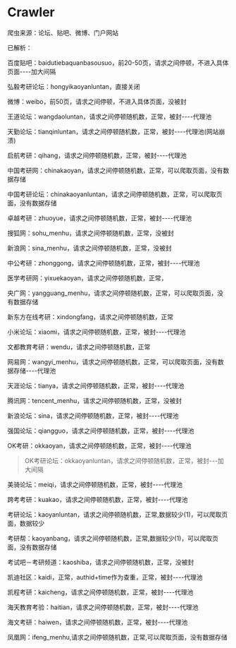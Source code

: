 # Crawler
爬虫来源：论坛、贴吧、微博、门户网站

已解析：

百度贴吧：baidutiebaquanbasousuo，前20-50页，请求之间停顿，不进入具体页面----加大间隔

弘毅考研论坛：hongyikaoyanluntan，直接关闭

微博：weibo，前50页，请求之间停顿，不进入具体页面，没被封

王道论坛：wangdaoluntan，请求之间停顿随机数，正常，被封----代理池

天勤论坛：tianqinluntan，请求之间停顿随机数，正常，被封----代理池(网站崩溃)

启航考研：qihang，请求之间停顿随机数，正常，被封----代理池

中国考研网：chinakaoyan，请求之间停顿随机数，正常，可以爬取页面，没有数据存储

中国考研论坛：chinakaoyanluntan，请求之间停顿随机数，正常，可以爬取页面，没有数据存储

卓越考研：zhuoyue，请求之间停顿随机数，正常，被封----代理池

搜狐网：sohu_menhu，请求之间停顿随机数，正常，没被封

新浪网：sina_menhu，请求之间停顿随机数，正常，没被封

中公考研：zhonggong，请求之间停顿随机数，正常，被封----代理池

医学考研网：yixuekaoyan，请求之间停顿随机数，正常，

央广网：yangguang_menhu，请求之间停顿随机数，正常，可以爬取页面，没有数据存储

新东方在线考研：xindongfang，请求之间停顿随机数，正常

小米论坛：xiaomi，请求之间停顿随机数，正常，被封----代理池

文都教育考研：wendu，请求之间停顿随机数，正常

网易网：wangyi_menhu，请求之间停顿随机数，正常，可以爬取页面，没有数据存储----代理池

天涯论坛：tianya，请求之间停顿随机数，正常，被封----代理池

腾讯网：tencent_menhu，请求之间停顿随机数，正常，没被封

新浪论坛：sina，请求之间停顿随机数，正常，被封----代理池

强国论坛：qiangguo，请求之间停顿随机数，正常，被封----代理池

OK考研：okkaoyan，请求之间停顿随机数，正常，被封----代理池
>OK考研论坛：okkaoyanluntan，请求之间停顿随机数，正常，被封---加大间隔

美骑论坛：meiqi，请求之间停顿随机数，正常，被封----代理池

跨考考研：kuakao，请求之间停顿随机数，正常，被封----代理池

考研论坛：kaoyanluntan，请求之间停顿随机数，正常,数据较少(1)，可以爬取页面，数据较少

考研帮：kaoyanbang，请求之间停顿随机数，正常,数据较少(1)，可以爬取页面，没有数据存储

考试吧－考研频道：kaoshiba，请求之间停顿随机数，正常，没被封

凯迪社区：kaidi，正常，authid+time作为查重，正常，被封----代理池

凯程考研：kaicheng，请求之间停顿随机数，正常，被封----代理池

海天教育考验：haitian，请求之间停顿随机数，正常，被封----代理池

海文考研：haiwen，请求之间停顿随机数，正常，被封----代理池

凤凰网：ifeng_menhu,请求之间停顿随机数，正常,可以爬取页面，没有数据存储